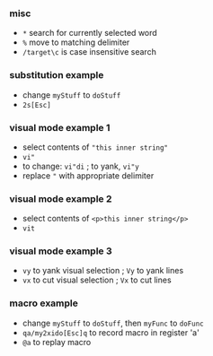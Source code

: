 
### misc

* `*` search for currently selected word
* `%` move to matching delimiter 
* `/target\c` is case insensitive search 

### substitution example

* change `myStuff` to `doStuff`
* `2s[Esc]`

### visual mode example 1

* select contents of `"this inner string"`
* `vi"`
* to change: `vi"di` ; to yank, `vi"y`
* replace `"` with appropriate delimiter 

### visual mode example 2

* select contents of `<p>this inner string</p>`
* `vit`

### visual mode example 3

* `vy` to yank visual selection ; `Vy` to yank lines
* `vx` to cut visual selection ; `Vx` to cut lines

### macro example

* change `myStuff` to `doStuff`, then `myFunc` to `doFunc`
* `qa/my2xido[Esc]q` to record macro in register 'a'
* `@a` to replay macro

